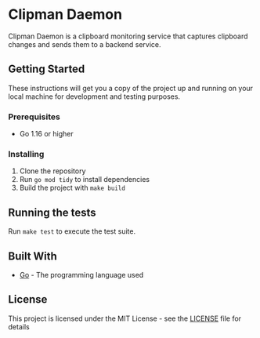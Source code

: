 # Clipman Daemon

Clipman Daemon is a clipboard monitoring service that captures clipboard changes and sends them to a backend service.

## Getting Started

These instructions will get you a copy of the project up and running on your local machine for development and testing purposes.

### Prerequisites

- Go 1.16 or higher

### Installing

1. Clone the repository
2. Run `go mod tidy` to install dependencies
3. Build the project with `make build`

## Running the tests

Run `make test` to execute the test suite.

## Built With

* [Go](https://golang.org/) - The programming language used

## License

This project is licensed under the MIT License - see the [LICENSE](LICENSE) file for details



